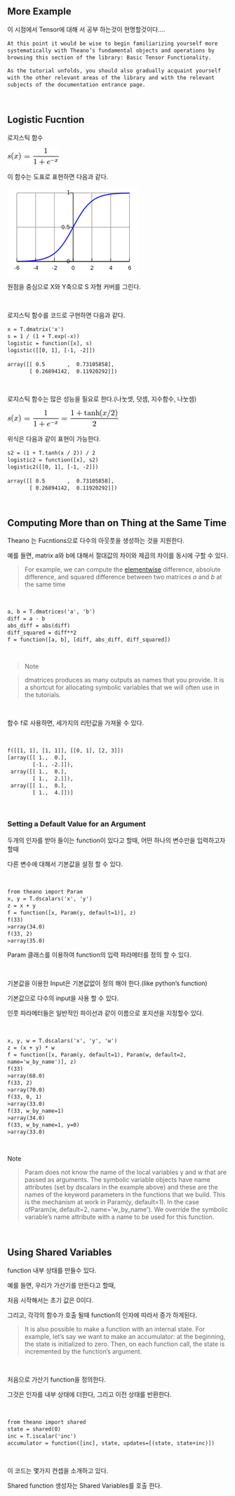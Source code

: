 More Example
------------

이 시점에서 Tensor에 대해 서 공부 하는것이 현명할것이다....

~~~~~~~~~~~~~~~~~~~~~~~~~~~~~~~~~~~~~~~~~~~~~~~~~~~~~~~~~~~~~~~~~~~~~~~~~~~~~~~~
At this point it would be wise to begin familiarizing yourself more systematically with Theano’s fundamental objects and operations by browsing this section of the library: Basic Tensor Functionality.
~~~~~~~~~~~~~~~~~~~~~~~~~~~~~~~~~~~~~~~~~~~~~~~~~~~~~~~~~~~~~~~~~~~~~~~~~~~~~~~~

~~~~~~~~~~~~~~~~~~~~~~~~~~~~~~~~~~~~~~~~~~~~~~~~~~~~~~~~~~~~~~~~~~~~~~~~~~~~~~~~
As the tutorial unfolds, you should also gradually acquaint yourself with the other relevant areas of the library and with the relevant subjects of the documentation entrance page.
~~~~~~~~~~~~~~~~~~~~~~~~~~~~~~~~~~~~~~~~~~~~~~~~~~~~~~~~~~~~~~~~~~~~~~~~~~~~~~~~

 

Logistic Fucntion
-----------------

로지스틱 함수

![](<943718fb001e2e9576e781d97946d74e44de5251.png>)

이 함수는 도표로 표현하면 다음과 같다.

![](<logistic.png>)

원점을 중심으로 X와 Y축으로 S 자형 커버를 그린다.

 

로지스틱 함수를 코드로 구현하면 다음과 같다.

~~~~~~~~~~~~~~~~~~~~~~~~~~~~~~~~~~~~~~~~~~~~~~~~~~~~~~~~~~~~~~~~~~~~~~~~~~~~~~~~
x = T.dmatrix('x')
s = 1 / (1 + T.exp(-x))
logistic = function([x], s)
logistic([[0, 1], [-1, -2]])

array([[ 0.5       ,  0.73105858],
       [ 0.26894142,  0.11920292]])
~~~~~~~~~~~~~~~~~~~~~~~~~~~~~~~~~~~~~~~~~~~~~~~~~~~~~~~~~~~~~~~~~~~~~~~~~~~~~~~~

 

로지스틱 함수는 많은 성능을 필요로 한다.(나눗셋, 덧셈, 지수함수, 나눗셈)

![](<d27229dfcd1ce305c126bbbd8a2e0fa867ccc503.png>)

위식은 다음과 같이 표현이 가능한다.

~~~~~~~~~~~~~~~~~~~~~~~~~~~~~~~~~~~~~~~~~~~~~~~~~~~~~~~~~~~~~~~~~~~~~~~~~~~~~~~~
s2 = (1 + T.tanh(x / 2)) / 2
logistic2 = function([x], s2)
logistic2([[0, 1], [-1, -2]])

array([[ 0.5       ,  0.73105858],
       [ 0.26894142,  0.11920292]])
~~~~~~~~~~~~~~~~~~~~~~~~~~~~~~~~~~~~~~~~~~~~~~~~~~~~~~~~~~~~~~~~~~~~~~~~~~~~~~~~

 

Computing More than on Thing at the Same Time
---------------------------------------------

Theano 는 Fucntions으로 다수의 아웃풋을 생성하는 것을 지원한다.

예를 들면, matrix a와 b에 대해서 절대값의 차이와 제곱의 차이를 동시에 구할 수
있다.

>   For example, we can compute
>   the [elementwise](<http://deeplearning.net/software/theano/library/tensor/basic.html#libdoc-tensor-elementwise>) difference,
>   absolute difference, and squared difference between two
>   matrices *a* and *b* at the same time

 

~~~~~~~~~~~~~~~~~~~~~~~~~~~~~~~~~~~~~~~~~~~~~~~~~~~~~~~~~~~~~~~~~~~~~~~~~~~~~~~~
a, b = T.dmatrices('a', 'b')
diff = a - b
abs_diff = abs(diff)
diff_squared = diff**2
f = function([a, b], [diff, abs_diff, diff_squared])
~~~~~~~~~~~~~~~~~~~~~~~~~~~~~~~~~~~~~~~~~~~~~~~~~~~~~~~~~~~~~~~~~~~~~~~~~~~~~~~~

 

>   Note

>   dmatrices produces as many outputs as names that you provide. It is a
>   shortcut for allocating symbolic variables that we will often use in the
>   tutorials.

 

함수 f로 사용하면, 세가지의 리턴값을 가져올 수 있다.

 

~~~~~~~~~~~~~~~~~~~~~~~~~~~~~~~~~~~~~~~~~~~~~~~~~~~~~~~~~~~~~~~~~~~~~~~~~~~~~~~~
f([[1, 1], [1, 1]], [[0, 1], [2, 3]])
[array([[ 1.,  0.],
        [-1., -2.]]),
 array([[ 1.,  0.],
        [ 1.,  2.]]),
 array([[ 1.,  0.],
        [ 1.,  4.]])]
~~~~~~~~~~~~~~~~~~~~~~~~~~~~~~~~~~~~~~~~~~~~~~~~~~~~~~~~~~~~~~~~~~~~~~~~~~~~~~~~

 

### Setting a Default Value for an Argument

두개의 인자를 받아 들이는 function이 있다고 할때, 어떤 하나의 변수만을
입력하고자 할때

다른 변수에 대해서 기본값을 설정 할 수 있다.

 

~~~~~~~~~~~~~~~~~~~~~~~~~~~~~~~~~~~~~~~~~~~~~~~~~~~~~~~~~~~~~~~~~~~~~~~~~~~~~~~~
from theano import Param
x, y = T.dscalars('x', 'y')
z = x + y
f = function([x, Param(y, default=1)], z)
f(33)
>array(34.0)
f(33, 2)
>array(35.0)
~~~~~~~~~~~~~~~~~~~~~~~~~~~~~~~~~~~~~~~~~~~~~~~~~~~~~~~~~~~~~~~~~~~~~~~~~~~~~~~~



Param 클래스를 이용하여 function의 입력 파라메터를 정의 할 수 있다.

 

기본값을 이용한 Input은 기본값없이 정의 해야 한다.(like python’s function)

기본값으로 다수의 input을 사용 할 수 있다.

인풋 파라메터들은 일반적인 파이선과 같이 이름으로 포지션을 지정할수 있다.

 

~~~~~~~~~~~~~~~~~~~~~~~~~~~~~~~~~~~~~~~~~~~~~~~~~~~~~~~~~~~~~~~~~~~~~~~~~~~~~~~~
x, y, w = T.dscalars('x', 'y', 'w')
z = (x + y) * w
f = function([x, Param(y, default=1), Param(w, default=2, name='w_by_name')], z)
f(33)
>array(68.0)
f(33, 2)
>array(70.0)
f(33, 0, 1)
>array(33.0)
f(33, w_by_name=1)
>array(34.0)
f(33, w_by_name=1, y=0)
>array(33.0)
~~~~~~~~~~~~~~~~~~~~~~~~~~~~~~~~~~~~~~~~~~~~~~~~~~~~~~~~~~~~~~~~~~~~~~~~~~~~~~~~

 

Note

>   Param does not know the name of the local variables y and w that are passed
>   as arguments. The symbolic variable objects have name attributes (set
>   by dscalars in the example above) and these are the names of the keyword
>   parameters in the functions that we build. This is the mechanism at work
>   in Param(y, default=1). In the case
>   ofParam(w, default=2, name='w\_by\_name'). We override the symbolic
>   variable’s name attribute with a name to be used for this function.

 

Using Shared Variables
----------------------

function 내부 상태를 만들수 있다.

예를 들면, 우리가 가산기를 만든다고 할때,

처음 시작해서는 초기 값은 0이다.

그리고, 각각의 함수가 호출 될때 function의 인자에 따라서 증가 하게된다.

>   It is also possible to make a function with an internal state. For example,
>   let’s say we want to make an accumulator: at the beginning, the state is
>   initialized to zero. Then, on each function call, the state is incremented
>   by the function’s argument.

 

처음으로 가산기 function을 정의한다.

그것은 인자를 내부 상태에 더한다, 그리고 이전 상태를 반환한다.

 

~~~~~~~~~~~~~~~~~~~~~~~~~~~~~~~~~~~~~~~~~~~~~~~~~~~~~~~~~~~~~~~~~~~~~~~~~~~~~~~~
from theano import shared
state = shared(0)
inc = T.iscalar('inc')
accumulator = function([inc], state, updates=[(state, state+inc)])
~~~~~~~~~~~~~~~~~~~~~~~~~~~~~~~~~~~~~~~~~~~~~~~~~~~~~~~~~~~~~~~~~~~~~~~~~~~~~~~~

 

이 코드는 몇가지 컨셉을 소개하고 있다.

Shared function 생성자는 Shared Variables를 호출 한다.

 
